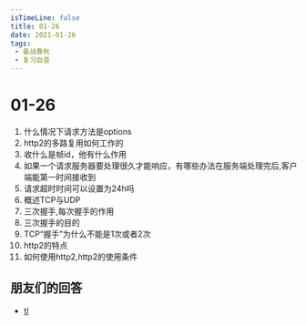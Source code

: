 ```yaml
---
isTimeLine: false
title: 01-26
date: 2021-01-26
tags:
 - 备战春秋
 - 复习自查
---
```

# 01-26

1. 什么情况下请求方法是options
2. http2的多路复用如何工作的
3. 收什么是帧id，他有什么作用
4. 如果一个请求服务器要处理很久才能响应，有哪些办法在服务端处理完后,客户端能第一时间接收到
5. 请求超时时间可以设置为24h吗
6. 概述TCP与UDP
7. 三次握手,每次握手的作用
8.  三次握手的目的
9.  TCP“握手”为什么不能是1次或者2次
10. http2的特点
11. 如何使用http2,http2的使用条件

## 朋友们的回答
* [tl](https://juejin.cn/post/6924973981233577992/)

<comment/>